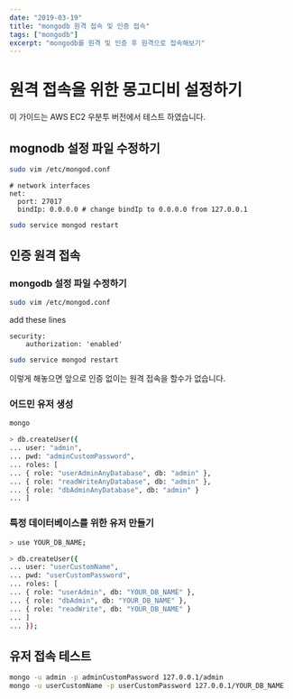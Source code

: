 ```yaml
---
date: "2019-03-19"
title: "mongodb 원격 접속 및 인증 접속"
tags: ["mongodb"]
excerpt: "mongodb를 원격 및 인증 후 원격으로 접속해보기"
---
```


# 원격 접속을 위한 몽고디비 설정하기

이 가이드는 AWS EC2 우분투 버전에서 테스트 하였습니다.

## mognodb 설정 파일 수정하기

```bash
sudo vim /etc/mongod.conf
```

```
# network interfaces
net:
  port: 27017
  bindIp: 0.0.0.0 # change bindIp to 0.0.0.0 from 127.0.0.1
```

```bash
sudo service mongod restart
```

## 인증 원격 접속

### mongodb 설정 파일 수정하기

```bash
sudo vim /etc/mongod.conf
```

add these lines

```
security:
    authorization: 'enabled'
```

```bash
sudo service mongod restart
```

이렇게 해놓으면 앞으로 인증 없이는 원격 접속을 할수가 없습니다.

### 어드민 유저 생성

```bash
mongo

> db.createUser({
... user: "admin",
... pwd: "adminCustomPassword",
... roles: [
... { role: "userAdminAnyDatabase", db: "admin" },
... { role: "readWriteAnyDatabase", db: "admin" },
... { role: "dbAdminAnyDatabase", db: "admin" }
... ]
```

### 특정 데이터베이스를 위한 유저 만들기

```bash
> use YOUR_DB_NAME;

> db.createUser({
... user: "userCustomName",
... pwd: "userCustomPassword",
... roles: [
... { role: "userAdmin", db: "YOUR_DB_NAME" },
... { role: "dbAdmin", db: "YOUR_DB_NAME" },
... { role: "readWrite", db: "YOUR_DB_NAME" }
... ]
... });
```

## 유저 접속 테스트

```bash
mongo -u admin -p adminCustomPassword 127.0.0.1/admin
mongo -u userCustomName -p userCustomPassword 127.0.0.1/YOUR_DB_NAME
```
